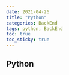 ```yaml
---
date: 2021-04-26
title: "Python"
categories: BackEnd
tags: python, BackEnd
toc: true  
toc_sticky: true 
---
```


## Python
